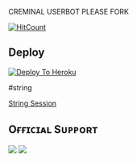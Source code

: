 CREMINAL USERBOT PLEASE FORK

[![HitCount](http://hits.dwyl.com/chrisdroid1/Creminal.svg)](http://hits.dwyl.com/chrisdroid1/Creminal)


## Deploy
[![Deploy To Heroku](https://www.herokucdn.com/deploy/button.svg)](https://dashboard.heroku.com/new?button-url=https%3A%2F%2Fgithub.com%2Fchrisdroid1%2FCreminal&template=https%3A%2F%2Fgithub.com%2Fchrisdroid1%2FCreminal)

#string

[String Session](https://replit.com/@chrisdroid1/Creminal#main.py)

## Oғғɪᴄɪᴀʟ Sᴜᴘᴘᴏʀᴛ
<a href="https://telegram.me/CreminalUBot"><img src="https://img.shields.io/badge/Join-Support%20Channel-red.svg?style=for-the-badge&logo=Telegram"></a>
<a href="https://telegram.me/CreminalUBotSupport"><img src="https://img.shields.io/badge/Join-Support%20Group-blue.svg?style=for-the-badge&logo=Telegram"></a>

